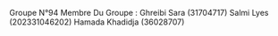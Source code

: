 Groupe N°94 
Membre Du Groupe :
 	Ghreibi Sara (31704717)
 	Salmi Lyes (202331046202)
 	Hamada Khadidja (36028707)
